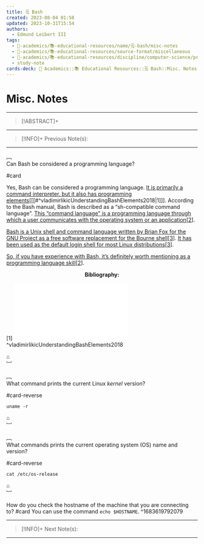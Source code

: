 ```yaml
---
title: 🗒️ Bash
created: 2023-08-04 01:58
updated: 2023-10-31T15:54
authors:
  - Edmund Leibert III
tags:
  - 🔴-academics/📚-educational-resources/name/🗒️-bash/misc-notes
  - 🔴-academics/📚-educational-resources/source-format/miscellaneous
  - 🔴-academics/📚-educational-resources/discipline/computer-science/programming-language/bash
  - study-note
cards-deck: 🔴 Academics::📚 Educational Resources::🗒️ Bash::Misc. Notes
---
```


# Misc. Notes

---

> [!ABSTRACT]+ 
> 

---

> [!INFO]+ 
> Previous Note(s):
> 

---


﹇<br>
Can Bash be considered a programming language?

#card 

Yes, Bash can be considered a programming language. [It is primarily a command interpreter, but it also has programming elements](https://www.linuxjournal.com/content/understanding-bash-elements-programming)\[[[#^vladimirlikicUnderstandingBashElements2018|1]]\]. According to the Bash manual, Bash is described as a “sh-compatible command language”. [This “command language” is a programming language through which a user communicates with the operating system or an application](https://stackoverflow.com/questions/28693737/is-bash-a-programming-language)\[[2](https://stackoverflow.com/questions/28693737/is-bash-a-programming-language)\].

[Bash is a Unix shell and command language written by Brian Fox for the GNU Project as a free software replacement for the Bourne shell](https://en.wikipedia.org/wiki/Bash_%28Unix_shell%29)\[[3](https://en.wikipedia.org/wiki/Bash_%28Unix_shell%29)\]. [It has been used as the default login shell for most Linux distributions](https://en.wikipedia.org/wiki/Bash_%28Unix_shell%29)\[[3](https://en.wikipedia.org/wiki/Bash_%28Unix_shell%29)\].

[So, if you have experience with Bash, it’s definitely worth mentioning as a programming language skill](https://stackoverflow.com/questions/28693737/is-bash-a-programming-language)\[[2](https://stackoverflow.com/questions/28693737/is-bash-a-programming-language)\].

<center><b>Bibliography:</b></center>

\[1\]
![vladimirlikicUnderstandingBashElements2018](the-vault/zotero/vladimirlikicUnderstandingBashElements2018.md)
^vladimirlikicUnderstandingBashElements2018

⌂
<br>﹈<br>

﹇<br>
What command prints the current Linux *kernel* version? 

#card-reverse 

`uname -r`

⌂
<br>﹈<br>

﹇<br>
What commands prints the current operating system (OS) name and version?

#card-reverse  

`cat /etc/os-release`

⌂
<br>﹈<br>


How do you check the hostname of the machine that you are connecting to? #card 
You can use the command `echo $HOSTNAME`.
^1683619792079


---

> [!INFO]+ 
> Next Note(s):
>

---